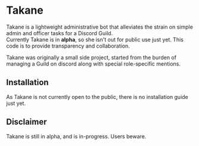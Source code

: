 # Takane

Takane is a lightweight administrative bot that alleviates the strain on simple admin and officer tasks for a Discord Guild.  
Currently Takane is in **alpha**, so she isn't out for public use just yet. This code is to provide transparency and collaboration.  

Takane was originally a small side project, started from the burden of managing a Guild on discord along with special role-specific mentions.

## Installation
As Takane is not currently open to the public, there is no installation guide just yet.

## Disclaimer
Takane is still in alpha, and is in-progress. Users beware.